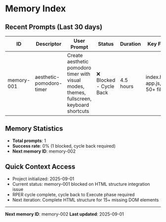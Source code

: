 # Memory Index

## Recent Prompts (Last 30 days)
| ID | Descriptor | User Prompt | Status | Duration | Key Files | Issues | Related |
|----|------------|-------------|--------|----------|-----------|--------|---------|
| memory-001 | aesthetic-pomodoro-timer | Create aesthetic pomodoro timer with visual modes, themes, fullscreen, keyboard shortcuts | ❌ Blocked - Cycle Back | 4.5 hours | index.html, app.js, 50+ files | Missing HTML structure | - |

## Memory Statistics  
- **Total prompts**: 1
- **Success rate**: 0% (1 blocked, cycle back required)
- **Next memory ID**: memory-002

## Quick Context Access
- Project initialized: 2025-09-01
- Current status: memory-001 blocked on HTML structure integration issue
- RPER cycle complete, cycle back to Execute phase required
- Next iteration: Complete HTML structure for 15+ missing DOM elements

---
**Next memory ID**: memory-002
**Last updated**: 2025-09-01